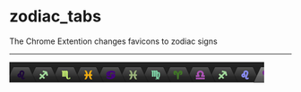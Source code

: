 # zodiac_tabs

The Chrome Extention changes favicons to zodiac signs 

---

![](./zodiac_image.png)
